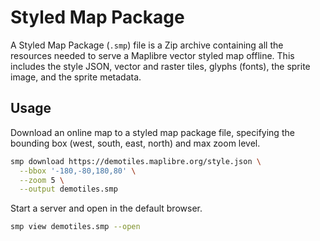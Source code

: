 # Styled Map Package

A Styled Map Package (`.smp`) file is a Zip archive containing all the resources needed to serve a Maplibre vector styled map offline. This includes the style JSON, vector and raster tiles, glyphs (fonts), the sprite image, and the sprite metadata.

## Usage

Download an online map to a styled map package file, specifying the bounding box (west, south, east, north) and max zoom level.

```sh
smp download https://demotiles.maplibre.org/style.json \
  --bbox '-180,-80,180,80' \
  --zoom 5 \
  --output demotiles.smp
```

Start a server and open in the default browser.

```sh
smp view demotiles.smp --open
```
